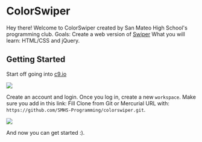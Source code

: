 # ColorSwiper

Hey there! Welcome to ColorSwiper created by San Mateo High School's programming club.
Goals: Create a web version of [Swiper](https://github.com/hackclub/hackclub/blob/master/workshops/swiper/README.md)
What you will learn: HTML/CSS and jQuery.

## Getting Started

Start off going into [c9.io](https://c9.io)

<img src="http://i.imgur.com/mJ6aHaF.png">

Create an account and login.
Once you log in, create a new ```workspace```.
Make sure you add in this link:
Fill Clone from Git or Mercurial URL with: 
```https://github.com/SMHS-Programming/colorswiper.git```.

<img src="http://i.imgur.com/f7H0C7r.png">

And now you can get started :).
